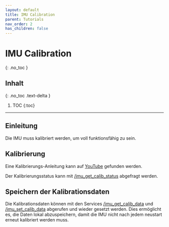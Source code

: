 ```yaml
---
layout: default
title: IMU Calibration
parent: Tutorials
nav_order: 2
has_children: false
---
```


# IMU Calibration
{: .no_toc }

## Inhalt
{: .no_toc .text-delta }

1. TOC
{:toc}

---

## Einleitung

Die IMU muss kalibriert werden, um voll funktionsfähig zu sein.

## Kalibrierung

Eine Kalibrierungs-Anleitung kann auf [YouTube](https://www.youtube.com/watch?v=Bw0WuAyGsnY) gefunden werden.

Der Kalibrierungsstatus kann mit [/imu_get_calib_status]({{site.url}}/firmware/interfaces.html#imu_get_calib_status) abgefragt werden.

## Speichern der Kalibrationsdaten

Die Kalibrationsdaten können mit den Services [/imu_get_calib_data]({{site.url}}/firmware/interfaces.html#imu_get_calib_data) und [/imu_set_calib_data]({{site.url}}/firmware/interfaces.html#imu_set_calib_data) abgerufen und wieder gesetzt werden.
Dies ermöglicht es, die Daten lokal abzuspeichern, damit die IMU nicht nach jedem neustart erneut kalibriert werden muss.
